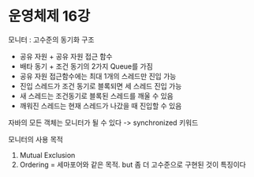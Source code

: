# 운영체제 16강

모니터 : 고수준의 동기화 구조
- 공유 자원 + 공유 자원 접근 함수
- 배타 동기 + 조건 동기의 2가지 Queue를 가짐
- 공유 자원 접근함수에는 최대 1개의 스레드만 진입 가능
- 진입 스레드가 조건 동기로 블록되면 세 스레드 진입 가능
- 새 스레드는 조건동기로 블록된 스레드를 깨울 수 있음
- 깨워진 스레드는 현재 스레드가 나갔을 때 진입할 수 있음

자바의 모든 객체는 모니터가 될 수 있다 -> synchronized 키워드

모니터의 사용 목적 
1. Mutual Exclusion
2. Ordering
= 세마포어와 같은 목적. but 좀 더 고수준으로 구현된 것이 특징이다
